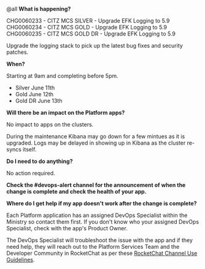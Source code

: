 @all
**What is happening?**

CHG0060233 - CITZ MCS SILVER - Upgrade EFK Logging to 5.9
CHG0060234 - CITZ MCS GOLD - Upgrade EFK Logging to 5.9
CHG0060235 - CITZ MCS GOLD DR - Upgrade EFK Logging to 5.9

Upgrade the logging stack to pick up the latest bug fixes and security patches.

**When?**

Starting at 9am and completing before 5pm.

- Silver June 11th
- Gold June 12th
- Gold DR June 13th

**Will there be an impact on the Platform apps?**

No impact to apps on the clusters.

During the maintenance Kibana may go down for a few mintues as it is upgraded. Logs may be delayed in showing up in Kibana as the cluster re-syncs itself.

**Do I need to do anything?**

No action required.

**Check the #devops-alert channel for the announcement of when the change is complete and check the health of your app.**

**Where do I get help if my app doesn't work after the change is complete?**

Each Platform application has an assigned DevOps Specialist within the Ministry so contact them first. If you don't know who your assigned DevOps Specialist, check with the app's Product Owner.

The DevOps Specialist will troubleshoot the issue with the app and if they need help, they will reach out to the Platform Services Team and the Developer Community in RocketChat as per these [RocketChat Channel Use Guidelines](https://docs.developer.gov.bc.ca/rocketchat-channel-descriptions/).
